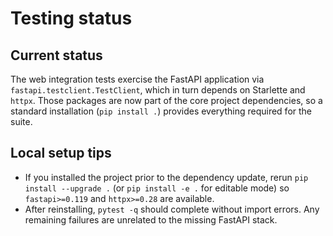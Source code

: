 # Testing status

## Current status
The web integration tests exercise the FastAPI application via `fastapi.testclient.TestClient`, which in turn depends on Starlette and `httpx`. Those packages are now part of the core project dependencies, so a standard installation (`pip install .`) provides everything required for the suite.

## Local setup tips
- If you installed the project prior to the dependency update, rerun `pip install --upgrade .` (or `pip install -e .` for editable mode) so `fastapi>=0.119` and `httpx>=0.28` are available.
- After reinstalling, `pytest -q` should complete without import errors. Any remaining failures are unrelated to the missing FastAPI stack.
